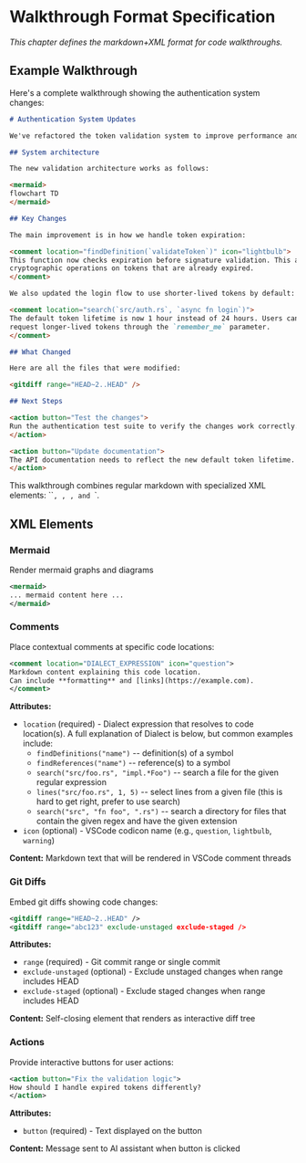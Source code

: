 # Walkthrough Format Specification

*This chapter defines the markdown+XML format for code walkthroughs.*

## Example Walkthrough

Here's a complete walkthrough showing the authentication system changes:

```markdown
# Authentication System Updates

We've refactored the token validation system to improve performance and security.

## System architecture

The new validation architecture works as follows:

<mermaid>
flowchart TD
</mermaid>

## Key Changes

The main improvement is in how we handle token expiration:

<comment location="findDefinition(`validateToken`)" icon="lightbulb">
This function now checks expiration before signature validation. This avoids expensive 
cryptographic operations on tokens that are already expired.
</comment>

We also updated the login flow to use shorter-lived tokens by default:

<comment location="search(`src/auth.rs`, `async fn login`)">
The default token lifetime is now 1 hour instead of 24 hours. Users can still 
request longer-lived tokens through the `remember_me` parameter.
</comment>

## What Changed

Here are all the files that were modified:

<gitdiff range="HEAD~2..HEAD" />

## Next Steps

<action button="Test the changes">
Run the authentication test suite to verify the changes work correctly.
</action>

<action button="Update documentation">
The API documentation needs to reflect the new default token lifetime.
</action>
```

This walkthrough combines regular markdown with specialized XML elements: ``<mermaid>`, `<comment>`, `<gitdiff>`, and `<action>`.

## XML Elements

### Mermaid

Render mermaid graphs and diagrams

```xml
<mermaid>
... mermaid content here ...
</mermaid>
```

### Comments

Place contextual comments at specific code locations:

```xml
<comment location="DIALECT_EXPRESSION" icon="question">
Markdown content explaining this code location.
Can include **formatting** and [links](https://example.com).
</comment>
```

**Attributes:**
- `location` (required) - Dialect expression that resolves to code location(s). A full explanation of Dialect is below, but common examples include:
  - `findDefinitions("name")` -- definition(s) of a symbol
  - `findReferences("name")` -- reference(s) to a symbol
  - `search("src/foo.rs", "impl.*Foo")` -- search a file for the given regular expression
  - `lines("src/foo.rs", 1, 5)` -- select lines from a given file (this is hard to get right, prefer to use search)
  - `search("src", "fn foo", ".rs")` -- search a directory for files that contain the given regex and have the given extension
- `icon` (optional) - VSCode codicon name (e.g., `question`, `lightbulb`, `warning`)

**Content:** Markdown text that will be rendered in VSCode comment threads

### Git Diffs

Embed git diffs showing code changes:

```xml
<gitdiff range="HEAD~2..HEAD" />
<gitdiff range="abc123" exclude-unstaged exclude-staged />
```

**Attributes:**
- `range` (required) - Git commit range or single commit
- `exclude-unstaged` (optional) - Exclude unstaged changes when range includes HEAD
- `exclude-staged` (optional) - Exclude staged changes when range includes HEAD

**Content:** Self-closing element that renders as interactive diff tree

### Actions

Provide interactive buttons for user actions:

```xml
<action button="Fix the validation logic">
How should I handle expired tokens differently?
</action>
```

**Attributes:**
- `button` (required) - Text displayed on the button

**Content:** Message sent to AI assistant when button is clicked
